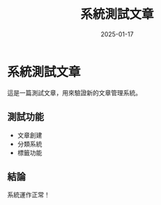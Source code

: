 ﻿---
layout: post
title: 系統測試文章
categories: [生活分享]
tags: ["測試", "系統"]
date: 2025-01-17
excerpt: "這是一篇測試文章，用來驗證新的文章管理系統是否正常運作。"
---

# 系統測試文章

這是一篇測試文章，用來驗證新的文章管理系統。

## 測試功能

- 文章創建
- 分類系統
- 標籤功能

## 結論

系統運作正常！
